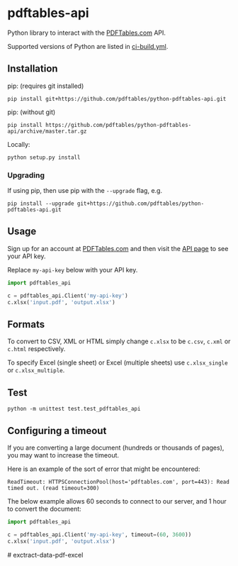 # pdftables-api

Python library to interact with the
[PDFTables.com](https://pdftables.com/api) API.

Supported versions of Python are listed in [ci-build.yml](.github/workflows/ci-build.yml).


## Installation

pip: (requires git installed)

    pip install git+https://github.com/pdftables/python-pdftables-api.git

pip: (without git)

    pip install https://github.com/pdftables/python-pdftables-api/archive/master.tar.gz
    
Locally:

    python setup.py install

### Upgrading

If using pip, then use pip with the `--upgrade` flag, e.g.

    pip install --upgrade git+https://github.com/pdftables/python-pdftables-api.git

## Usage

Sign up for an account at [PDFTables.com](https://pdftables.com/) and then visit the
[API page](https://pdftables.com/pdf-to-excel-api) to see your API key.

Replace `my-api-key` below with your API key.

```py
import pdftables_api

c = pdftables_api.Client('my-api-key')
c.xlsx('input.pdf', 'output.xlsx')
```

## Formats

To convert to CSV, XML or HTML simply change `c.xlsx` to be `c.csv`, `c.xml` or `c.html` respectively. 

To specify Excel (single sheet) or Excel (multiple sheets) use `c.xlsx_single` or `c.xlsx_multiple`.

## Test

    python -m unittest test.test_pdftables_api

## Configuring a timeout

If you are converting a large document (hundreds or thousands of pages),
you may want to increase the timeout.

Here is an example of the sort of error that might be encountered:

```
ReadTimeout: HTTPSConnectionPool(host='pdftables.com', port=443): Read timed out. (read timeout=300)
```

The below example allows 60 seconds to connect to our server, and 1 hour to convert the document:

```py
import pdftables_api

c = pdftables_api.Client('my-api-key', timeout=(60, 3600))
c.xlsx('input.pdf', 'output.xlsx')
```
#   e x c t r a c t - d a t a - p d f - e x c e l  
 